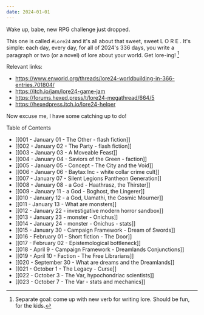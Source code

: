 ```yaml
---
date: 2024-01-01
---
```



Wake up, babe, new RPG challenge just dropped.

This one is called `#Lore24` and it's all about that sweet, sweet L O R E . It's simple: each day, every day, for all of 2024's 336 days, you write a paragraph or two (or a novel) of lore about your world. Get lore-ing! [^1]

Relevant links:
- https://www.enworld.org/threads/lore24-worldbuilding-in-366-entries.701804/
- https://itch.io/jam/lore24-game-jam
- https://forums.hexed.press/t/lore24-megathread/664/5
- https://hexedpress.itch.io/lore24-helper

Now excuse me, I have some catching up to do!

Table of Contents

- [[001 - January 01 - The Other - flash fiction]]
- [[002 - January 02 - The Party - flash fiction]]
- [[003 - January 03 - A Moveable Feast]]
- [[004 - January 04 - Saviors of the Green - faction]]
- [[005 - January 05 - Concept - The City and the Void]]
- [[006 - January 06 - Baytax Inc - white collar crime cult]]
- [[007 - January 07 - Silent Legions Pantheon Generation]]
- [[008 - January 08 - a God - Haathrasz, the Thirster]] 
- [[009 - January 11 - a God - Boghost, the Lingerer]]
- [[010 - January 12 - a God, Uamathi, the Cosmic Mourner]] 
- [[011 - January 13 - What are monsters]]
- [[012 - January 22 - investigative modern horror sandbox]]
- [[013 - January 23 - monster - Onichus]]
- [[014 - January 24 - monster - Onichus - stats]]
- [[015 - January 30 - Campaign Framework - Dream of Swords]]
- [[016 - February 01 - Short fiction - The Door]]
- [[017 - February 02 - Epistemological bottleneck]]
- [[018 - April 9 - Campaign Framework - Dreamlands Conjunctions]] 
- [[019 - April 10 - Faction - The Free Librarians]]
- [[020 - September 30 - What are dreams and the Dreamlands]]
- [[021 - October 1 - The Legacy - Curse]]
- [[022 - October 3 - The Var, hypochondriac scientists]]
- [[023 - October 7 - The Var - stats and mechanics]]

[^1]: Separate goal: come up with new verb for writing lore. Should be fun, for the kids. 